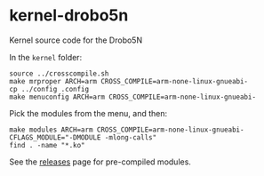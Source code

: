 kernel-drobo5n
==============

Kernel source code for the Drobo5N

In the `kernel` folder:

```
source ../crosscompile.sh
make mrproper ARCH=arm CROSS_COMPILE=arm-none-linux-gnueabi-
cp ../config .config
make menuconfig ARCH=arm CROSS_COMPILE=arm-none-linux-gnueabi-
```

Pick the modules from the menu, and then:

```
make modules ARCH=arm CROSS_COMPILE=arm-none-linux-gnueabi- CFLAGS_MODULE="-DMODULE -mlong-calls"
find . -name "*.ko"
```

See the [releases](https://github.com/droboports/kernel-drobofs/releases) page for pre-compiled modules.
